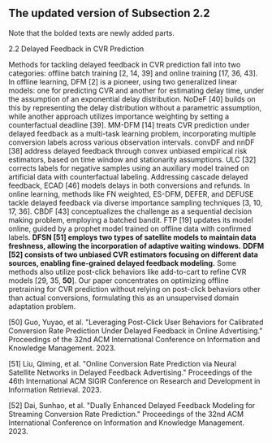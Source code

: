 ## The updated version of Subsection 2.2

Note that the bolded texts are newly added parts.

2.2 Delayed Feedback in CVR Prediction

Methods for tackling delayed feedback in CVR prediction fall into two categories: offline batch training [2, 14, 39] and online training [17, 36, 43]. In offline learning, DFM [2] is a pioneer, using two generalized linear models: one for predicting CVR and another for estimating delay time, under the assumption of an exponential delay distribution. NoDeF [40] builds on this by representing the delay distribution without a parametric assumption, while another approach utilizes importance weighting by setting a counterfactual deadline [39]. MM-DFM [14] treats CVR prediction under delayed feedback as a multi-task learning problem, incorporating multiple conversion labels across various observation intervals. convDF and nnDF [38] address delayed feedback through convex unbiased empirical risk estimators, based on time window and stationarity assumptions. ULC [32] corrects labels for negative samples using an auxiliary model trained on artificial data with counterfactual labeling. Addressing cascade delayed feedback, ECAD [46] models delays in both conversions and refunds. In online learning, methods like FN weighted, ES-DFM, DEFER, and DEFUSE tackle delayed feedback via diverse importance sampling techniques [3, 10, 17, 36]. CBDF [43] conceptualizes the challenge as a sequential decision making problem, employing a batched bandit. FTP [19] updates its model online, guided by a prophet model trained on offline data with confirmed labels. **DFSN [51] employs two types of satellite models to maintain data freshness, allowing the incorporation of adaptive waiting windows.** **DDFM [52] consists of two unbiased CVR estimators focusing on different data sources, enabling fine-grained delayed feedback modeling.** Some methods also utilize post-click behaviors like add-to-cart to refine CVR models [29, 35, **50**]. Our paper concentrates on optimizing offline pretraining for CVR prediction without relying on post-click behaviors other than actual conversions, formulating this as an unsupervised domain adaptation problem.

[50] Guo, Yuyao, et al. "Leveraging Post-Click User Behaviors for Calibrated Conversion Rate Prediction Under Delayed Feedback in Online Advertising." Proceedings of the 32nd ACM International Conference on Information and Knowledge Management. 2023.

[51] Liu, Qiming, et al. "Online Conversion Rate Prediction via Neural Satellite Networks in Delayed Feedback Advertising." Proceedings of the 46th International ACM SIGIR Conference on Research and Development in Information Retrieval. 2023.

[52] Dai, Sunhao, et al. "Dually Enhanced Delayed Feedback Modeling for Streaming Conversion Rate Prediction." Proceedings of the 32nd ACM International Conference on Information and Knowledge Management. 2023.
